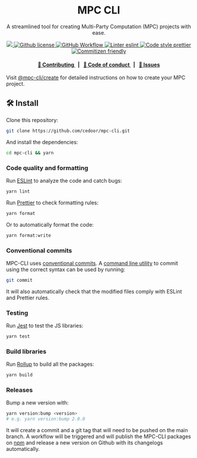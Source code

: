 <p align="center">
    <h1 align="center">
        MPC CLI
    </h1>
    <p align="center">A streamlined tool for creating Multi-Party Computation (MPC) projects with ease.</p>
</p>

<p align="center">
    <a href="https://github.com/cedoor/mpc-cli" target="_blank">
        <img src="https://img.shields.io/badge/project-MPC_CLI-blue.svg?style=flat-square">
    </a>
    <a href="/LICENSE">
        <img alt="Github license" src="https://img.shields.io/github/license/cedoor/mpc-cli.svg?style=flat-square">
    </a>
    <a href="https://github.com/cedoor/mpc-cli/actions?query=workflow%3Amain">
        <img alt="GitHub Workflow" src="https://img.shields.io/github/actions/workflow/status/cedoor/mpc-cli/main.yml?branch=main&label=build&style=flat-square&logo=github">
    </a>
    <a href="https://eslint.org/">
        <img alt="Linter eslint" src="https://img.shields.io/badge/linter-eslint-8080f2?style=flat-square&logo=eslint">
    </a>
    <a href="https://prettier.io/">
        <img alt="Code style prettier" src="https://img.shields.io/badge/code%20style-prettier-f8bc45?style=flat-square&logo=prettier">
    </a>
    <a href="http://commitizen.github.io/cz-cli/">
        <img alt="Commitizen friendly" src="https://img.shields.io/badge/commitizen-friendly-586D76?style=flat-square">
    </a>
</p>

<div align="center">
    <h4>
        <a href="/CONTRIBUTING.md">
            👥 Contributing
        </a>
        <span>&nbsp;&nbsp;|&nbsp;&nbsp;</span>
        <a href="/CODE_OF_CONDUCT.md">
            🤝 Code of conduct
        </a>
        <span>&nbsp;&nbsp;|&nbsp;&nbsp;</span>
        <a href="https://github.com/cedoor/mpc-cli/contribute">
            🔎 Issues
        </a>
    </h4>
</div>

Visit [@mpc-cli/create](https://github.com/cedoor/mpc-cli/tree/main/packages/cli) for detailed instructions on how to create your MPC project.

## 🛠 Install

Clone this repository:

```bash
git clone https://github.com/cedoor/mpc-cli.git
```

And install the dependencies:

```bash
cd mpc-cli && yarn
```

### Code quality and formatting

Run [ESLint](https://eslint.org/) to analyze the code and catch bugs:

```bash
yarn lint
```

Run [Prettier](https://prettier.io/) to check formatting rules:

```bash
yarn format
```

Or to automatically format the code:

```bash
yarn format:write
```

### Conventional commits

MPC-CLI uses [conventional commits](https://www.conventionalcommits.org/en/v1.0.0/). A [command line utility](https://github.com/commitizen/cz-cli) to commit using the correct syntax can be used by running:

```bash
git commit
```

It will also automatically check that the modified files comply with ESLint and Prettier rules.

### Testing

Run [Jest](https://jestjs.io/) to test the JS libraries:

```bash
yarn test
```

### Build libraries

Run [Rollup](https://www.rollupjs.org) to build all the packages:

```bash
yarn build
```

### Releases

Bump a new version with:

```bash
yarn version:bump <version>
# e.g. yarn version:bump 2.0.0
```

It will create a commit and a git tag that will need to be pushed on the main branch. A workflow will be triggered and will
publish the MPC-CLI packages on [npm](https://www.npmjs.com/) and release a new version on Github with its changelogs automatically.

